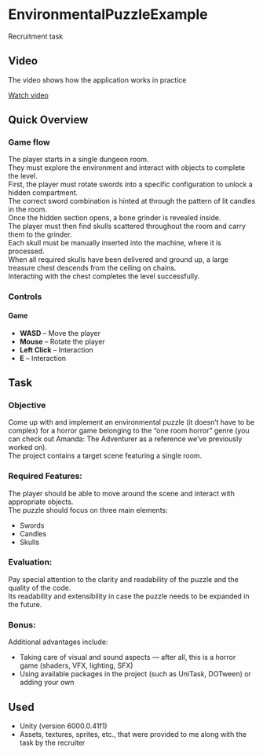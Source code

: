 # EnvironmentalPuzzleExample
 Recruitment task

## Video
The video shows how the application works in practice

[Watch video](https://youtu.be/44udmzMolVs)

## Quick Overview
### Game flow
The player starts in a single dungeon room.<br>
They must explore the environment and interact with objects to complete the level.<br>
First, the player must rotate swords into a specific configuration to unlock a hidden compartment.<br>
The correct sword combination is hinted at through the pattern of lit candles in the room.<br>
Once the hidden section opens, a bone grinder is revealed inside.<br>
The player must then find skulls scattered throughout the room and carry them to the grinder.<br>
Each skull must be manually inserted into the machine, where it is processed.<br>
When all required skulls have been delivered and ground up, a large treasure chest descends from the ceiling on chains.<br>
Interacting with the chest completes the level successfully.<br>
### Controls
#### Game
- **WASD** – Move the player
- **Mouse** – Rotate the player
- **Left Click** – Interaction
- **E** – Interaction

## Task
### Objective
Come up with and implement an environmental puzzle (it doesn’t have to be complex) for a horror game belonging to the “one room horror” genre (you can check out Amanda: The Adventurer as a reference we’ve previously worked on).<br>
The project contains a target scene featuring a single room.<br>
### Required Features:
The player should be able to move around the scene and interact with appropriate objects.<br>
The puzzle should focus on three main elements:
- Swords
- Candles
- Skulls
### Evaluation:
Pay special attention to the clarity and readability of the puzzle and the quality of the code.<br>
Its readability and extensibility in case the puzzle needs to be expanded in the future.
### Bonus:
Additional advantages include:
- Taking care of visual and sound aspects — after all, this is a horror game (shaders, VFX, lighting, SFX)
- Using available packages in the project (such as UniTask, DOTween) or adding your own

## Used
- Unity (version 6000.0.41f1)
- Assets, textures, sprites, etc., that were provided to me along with the task by the recruiter
